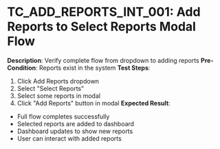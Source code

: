 # TC_ADD_REPORTS_INT_001: Add Reports to Select Reports Modal Flow

**Description**: Verify complete flow from dropdown to adding reports
**Pre-Condition**: Reports exist in the system
**Test Steps**:
1. Click Add Reports dropdown
2. Select "Select Reports"
3. Select some reports in modal
4. Click "Add Reports" button in modal
**Expected Result**:
- Full flow completes successfully
- Selected reports are added to dashboard
- Dashboard updates to show new reports
- User can interact with added reports